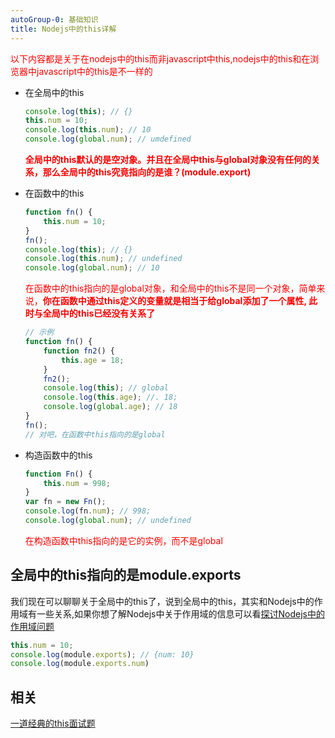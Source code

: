 ```yaml
---
autoGroup-0: 基础知识
title: Nodejs中的this详解
---
```

<span style="color: red">以下内容都是关于在nodejs中的this而非javascript中this,nodejs中的this和在浏览器中javascript中的this是不一样的</span>

- 在全局中的this

    ```js
    console.log(this); // {}
    this.num = 10;
    console.log(this.num); // 10
    console.log(global.num); // umdefined
    ```
    <span style="color: red">**全局中的this默认的是空对象。并且在全局中this与global对象没有任何的关系，那么全局中的this究竟指向的是谁？(module.export)**</span>
- 在函数中的this

    ```js
    function fn() {
        this.num = 10;
    }
    fn();
    console.log(this); // {}
    console.log(this.num); // undefined
    console.log(global.num); // 10
    ```
    <span style="color: red">在函数中的this指向的是global对象，和全局中的this不是同一个对象，简单来说，**你在函数中通过this定义的变量就是相当于给global添加了一个属性, 此时与全局中的this已经没有关系了**</span>
    ```js
    // 示例
    function fn() {
        function fn2() {
            this.age = 18;
        }
        fn2();
        console.log(this); // global
        console.log(this.age); //. 18;
        console.log(global.age); // 18
    }
    fn();
    // 对吧，在函数中this指向的是global
    ```
- 构造函数中的this

    ```js
    function Fn() {
        this.num = 998;
    }
    var fn = new Fn();
    console.log(fn.num); // 998;
    console.log(global.num); // undefined
    ```
    <span style="color: red">在构造函数中this指向的是它的实例，而不是global</span>

## 全局中的this指向的是module.exports
我们现在可以聊聊关于全局中的this了，说到全局中的this，其实和Nodejs中的作用域有一些关系,如果你想了解Nodejs中关于作用域的信息可以看[探讨Nodejs中的作用域问题](https://blog.csdn.net/u011927449/article/details/107912099)

```js
this.num = 10;
console.log(module.exports); // {num: 10}
console.log(module.exports.num)
```

## 相关
[一道经典的this面试题](/front-end/interview/demo3-this.html)